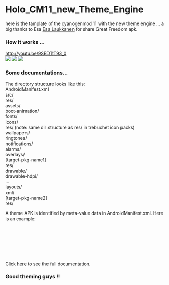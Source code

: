 Holo_CM11_new_Theme_Engine
==========================

here is the tamplate of the cyanogenmod 11 with the new theme engine ...
a big thanks to Esa <a href="https://plus.google.com/u/0/+EsaLaukkanen/posts/fchGpNFKyNy">Esa Laukkanen</a> for share Great Freedom apk.


### How it works ...
http://youtu.be/9SEDTtT93_0 <br>
<img src="https://lh6.googleusercontent.com/-Xe6PIcf5PH8/U2vr8RHPqXI/AAAAAAAAYmY/-0aCPmOU2F8/w355-h592-no/14+-+1">
<img src="https://lh3.googleusercontent.com/-U0xJUqfbP2U/U2vr8ZJouZI/AAAAAAAAYmk/arIMpoJF1Q4/w355-h592-no/14+-+2">
<img src="https://lh4.googleusercontent.com/-pOB-U3cXJbo/U2vMDVy9_bI/AAAAAAAAYlw/sbtwRYB3pJQ/w355-h592-no/14+-+2">

### Some documentations...
The directory structure looks like this:<br>
AndroidManifest.xml<br>
src/<br>
res/<br>
assets/<br>
  boot-animation/<br>
  fonts/<br>
  icons/<br>
    res/ (note: same dir structure as res/ in trebuchet icon packs)<br>
  wallpapers/<br>
  ringtones/<br>
  notifications/<br>
  alarms/<br>
  overlays/<br>
      [target-pkg-name1]<br>
          res/<br>
           drawable/<br>
           drawable-hdpi/<br>
           ...<br>
           layouts/<br>
           xml/<br>
      [target-pkg-name2]<br>
          res/<br>
      
A theme APK is identified by meta-value data in AndroidManifest.xml. Here is an example:<br>
<pre>
<?xml version="1.0" encoding="utf-8"?>
<manifest xmlns:android="http://schemas.android.com/apk/res/android"
    package="com.me.andytheme2"
    android:versionCode="1"
    android:versionName="1.0" >
    <uses-feature android:name="org.cyanogenmod.theme" />
    <meta-data android:name="org.cyanogenmod.theme.name" android:value="My Blue Theme"/>
    <meta-data android:name="org.cyanogenmod.theme.author" android:value="John Doe" />
</manifest>
</pre>
Click <a href="http://review.cyanogenmod.org/#/c/62375/">here</a> to see the full documentation.

### Good theming guys !!
